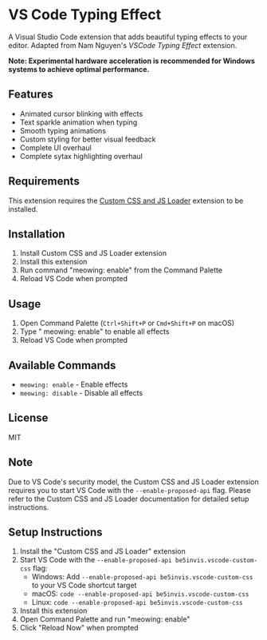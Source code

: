 # VS Code Typing Effect

A Visual Studio Code extension that adds beautiful typing effects to your editor. Adapted from Nam Nguyen's *VSCode Typing Effect* extension.

**Note: Experimental hardware acceleration is recommended for Windows systems to achieve optimal performance.**

## Features

- Animated cursor blinking with effects
- Text sparkle animation when typing
- Smooth typing animations
- Custom styling for better visual feedback
- Complete UI overhaul
- Complete sytax highlighting overhaul

## Requirements

This extension requires the [Custom CSS and JS Loader](https://marketplace.visualstudio.com/items?itemName=be5invis.vscode-custom-css) extension to be installed.

## Installation

1. Install Custom CSS and JS Loader extension
2. Install this extension
3. Run command "meowing: enable" from the Command Palette
4. Reload VS Code when prompted

## Usage

1. Open Command Palette (`Ctrl+Shift+P` or `Cmd+Shift+P` on macOS)
2. Type " meowing: enable" to enable all effects
3. Reload VS Code when prompted

## Available Commands

- `meowing: enable` - Enable effects
- `meowing: disable` - Disable all effects

## License

MIT

## Note

Due to VS Code's security model, the Custom CSS and JS Loader extension requires you to start VS Code with the `--enable-proposed-api` flag. Please refer to the Custom CSS and JS Loader documentation for detailed setup instructions.

## Setup Instructions

1. Install the "Custom CSS and JS Loader" extension
2. Start VS Code with the `--enable-proposed-api be5invis.vscode-custom-css` flag:
   - Windows: Add `--enable-proposed-api be5invis.vscode-custom-css` to your VS Code shortcut target
   - macOS: `code --enable-proposed-api be5invis.vscode-custom-css`
   - Linux: `code --enable-proposed-api be5invis.vscode-custom-css`
3. Install this extension
4. Open Command Palette and run "meowing: enable"
5. Click "Reload Now" when prompted

